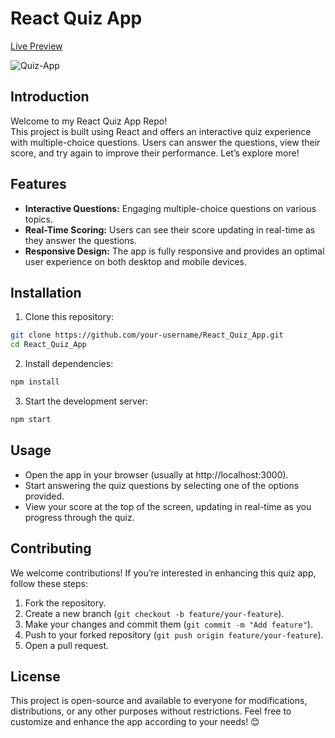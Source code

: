 # React Quiz App
[Live Preview](https://superb-fudge-b88ad7.netlify.app/)

![Quiz-App](https://github.com/VinayShetyeOfficial/React_Quiz_App/assets/100470361/927112bf-a5e6-49d3-8b3b-7492fa88a805)


## Introduction
Welcome to my React Quiz App Repo! <br>
This project is built using React and offers an interactive quiz experience with multiple-choice questions. Users can answer the questions, view their score, and try again to improve their performance. Let’s explore more!

## Features
- **Interactive Questions:** Engaging multiple-choice questions on various topics.
- **Real-Time Scoring:** Users can see their score updating in real-time as they answer the questions.
- **Responsive Design:** The app is fully responsive and provides an optimal user experience on both desktop and mobile devices.

## Installation
1. Clone this repository:
  ```bash
  git clone https://github.com/your-username/React_Quiz_App.git
  cd React_Quiz_App
  ```

2. Install dependencies:
  ```bash
  npm install
  ```

3. Start the development server:
  ```bash
  npm start
  ```

## Usage
- Open the app in your browser (usually at http://localhost:3000).
- Start answering the quiz questions by selecting one of the options provided.
- View your score at the top of the screen, updating in real-time as you progress through the quiz.

## Contributing
We welcome contributions! If you’re interested in enhancing this quiz app, follow these steps:
1. Fork the repository.
2. Create a new branch (`git checkout -b feature/your-feature`).
3. Make your changes and commit them (`git commit -m "Add feature"`).
4. Push to your forked repository (`git push origin feature/your-feature`).
5. Open a pull request.

## License
This project is open-source and available to everyone for modifications, distributions, or any other purposes without restrictions. Feel free to customize and enhance the app according to your needs! 😊
